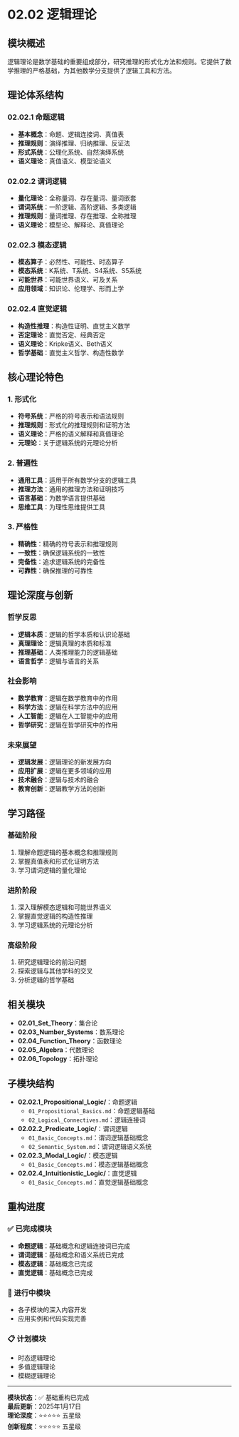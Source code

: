 # 02.02 逻辑理论

## 模块概述

逻辑理论是数学基础的重要组成部分，研究推理的形式化方法和规则。它提供了数学推理的严格基础，为其他数学分支提供了逻辑工具和方法。

## 理论体系结构

### 02.02.1 命题逻辑

- **基本概念**：命题、逻辑连接词、真值表
- **推理规则**：演绎推理、归纳推理、反证法
- **形式系统**：公理化系统、自然演绎系统
- **语义理论**：真值语义、模型论语义

### 02.02.2 谓词逻辑

- **量化理论**：全称量词、存在量词、量词嵌套
- **谓词系统**：一阶逻辑、高阶逻辑、多类逻辑
- **推理规则**：量词推理、存在推理、全称推理
- **语义理论**：模型论、解释论、真值理论

### 02.02.3 模态逻辑

- **模态算子**：必然性、可能性、时态算子
- **模态系统**：K系统、T系统、S4系统、S5系统
- **可能世界**：可能世界语义、可及关系
- **应用领域**：知识论、伦理学、形而上学

### 02.02.4 直觉逻辑

- **构造性推理**：构造性证明、直觉主义数学
- **否定理论**：直觉否定、经典否定
- **语义理论**：Kripke语义、Beth语义
- **哲学基础**：直觉主义哲学、构造性数学

## 核心理论特色

### 1. 形式化

- **符号系统**：严格的符号表示和语法规则
- **推理规则**：形式化的推理规则和证明方法
- **语义理论**：严格的语义解释和真值理论
- **元理论**：关于逻辑系统的元理论分析

### 2. 普遍性

- **通用工具**：适用于所有数学分支的逻辑工具
- **推理方法**：通用的推理方法和证明技巧
- **语言基础**：为数学语言提供基础
- **思维工具**：为理性思维提供工具

### 3. 严格性

- **精确性**：精确的符号表示和推理规则
- **一致性**：确保逻辑系统的一致性
- **完备性**：追求逻辑系统的完备性
- **可靠性**：确保推理的可靠性

## 理论深度与创新

### 哲学反思

- **逻辑本质**：逻辑的哲学本质和认识论基础
- **真理理论**：逻辑真理的本质和标准
- **推理基础**：人类推理能力的逻辑基础
- **语言哲学**：逻辑与语言的关系

### 社会影响

- **数学教育**：逻辑在数学教育中的作用
- **科学方法**：逻辑在科学方法中的应用
- **人工智能**：逻辑在人工智能中的应用
- **哲学研究**：逻辑在哲学研究中的作用

### 未来展望

- **逻辑发展**：逻辑理论的新发展方向
- **应用扩展**：逻辑在更多领域的应用
- **技术融合**：逻辑与技术的融合
- **教育创新**：逻辑教学方法的创新

## 学习路径

### 基础阶段

1. 理解命题逻辑的基本概念和推理规则
2. 掌握真值表和形式化证明方法
3. 学习谓词逻辑的量化理论

### 进阶阶段

1. 深入理解模态逻辑和可能世界语义
2. 掌握直觉逻辑的构造性推理
3. 学习逻辑系统的元理论分析

### 高级阶段

1. 研究逻辑理论的前沿问题
2. 探索逻辑与其他学科的交叉
3. 分析逻辑的哲学基础

## 相关模块

- **02.01_Set_Theory**：集合论
- **02.03_Number_Systems**：数系理论
- **02.04_Function_Theory**：函数理论
- **02.05_Algebra**：代数理论
- **02.06_Topology**：拓扑理论

## 子模块结构

- **02.02.1_Propositional_Logic/**：命题逻辑
  - `01_Propositional_Basics.md`：命题逻辑基础
  - `02_Logical_Connectives.md`：逻辑连接词
- **02.02.2_Predicate_Logic/**：谓词逻辑
  - `01_Basic_Concepts.md`：谓词逻辑基础概念
  - `02_Semantic_System.md`：谓词逻辑语义系统
- **02.02.3_Modal_Logic/**：模态逻辑
  - `01_Basic_Concepts.md`：模态逻辑基础概念
- **02.02.4_Intuitionistic_Logic/**：直觉逻辑
  - `01_Basic_Concepts.md`：直觉逻辑基础概念

## 重构进度

### ✅ 已完成模块
- **命题逻辑**：基础概念和逻辑连接词已完成
- **谓词逻辑**：基础概念和语义系统已完成
- **模态逻辑**：基础概念已完成
- **直觉逻辑**：基础概念已完成

### 🚧 进行中模块
- 各子模块的深入内容开发
- 应用实例和代码实现完善

### 📋 计划模块
- 时态逻辑理论
- 多值逻辑理论
- 模糊逻辑理论

---

**模块状态**：✅ 基础重构已完成  
**最后更新**：2025年1月17日  
**理论深度**：⭐⭐⭐⭐⭐ 五星级  
**创新程度**：⭐⭐⭐⭐⭐ 五星级
